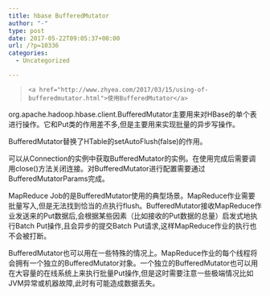 ```yaml
---
title: hbase BufferedMutator
author: "-"
type: post
date: 2017-05-22T09:05:37+00:00
url: /?p=10336
categories:
  - Uncategorized

---
```

<blockquote data-secret="dTFsANiQAP" class="wp-embedded-content">
  
    <a href="http://www.zhyea.com/2017/03/15/using-of-bufferedmutator.html">使用BufferedMutator</a>
  
</blockquote>

</iframe>

org.apache.hadoop.hbase.client.BufferedMutator主要用来对HBase的单个表进行操作。它和Put类的作用差不多,但是主要用来实现批量的异步写操作。

BufferedMutator替换了HTable的setAutoFlush(false)的作用。

可以从Connection的实例中获取BufferedMutator的实例。在使用完成后需要调用close()方法关闭连接。对BufferedMutator进行配置需要通过BufferedMutatorParams完成。

MapReduce Job的是BufferedMutator使用的典型场景。MapReduce作业需要批量写入,但是无法找到恰当的点执行flush。BufferedMutator接收MapReduce作业发送来的Put数据后,会根据某些因素（比如接收的Put数据的总量）启发式地执行Batch Put操作,且会异步的提交Batch Put请求,这样MapReduce作业的执行也不会被打断。

BufferedMutator也可以用在一些特殊的情况上。MapReduce作业的每个线程将会拥有一个独立的BufferedMutator对象。一个独立的BufferedMutator也可以用在大容量的在线系统上来执行批量Put操作,但是这时需要注意一些极端情况比如JVM异常或机器故障,此时有可能造成数据丢失。